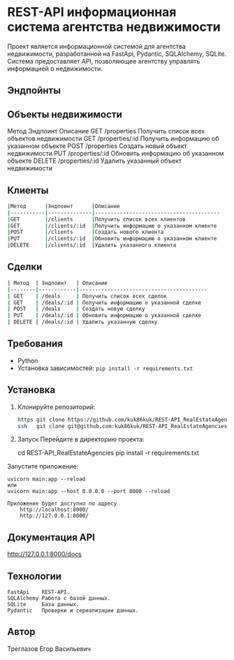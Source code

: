 # REST-API информационная система агентства недвижимости

Проект является информационной системой для агентства недвижимости, разработанной на FastApi, Pydantic, SQLAlchemy, SQLite. Система предоставляет API, позволяющее агентству управлять информацией о недвижимости.


## Эндпойнты

## Объекты недвижимости
Метод	Эндпоинт	    Описание
GET	    /properties	    Получить список всех объектов недвижимости
GET	    /properties/:id	Получить информацию об указанном объекте
POST	/properties	    Создать новый объект недвижимости
PUT	    /properties/:id	Обновить информацию об указанном объекте
DELETE	/properties/:id	Удалить указанный объект недвижимости

## Клиенты

```bash
|Метод	    |Эндпоинт	   |Описание
|-----------|--------------|----------------------------------------
|GET	    |/clients	   |Получить список всех клиентов
|GET	    |/clients/:id  |Получить информацию о указанном клиенте
|POST	    |/clients	   |Создать нового клиента
|PUT	    |/clients/:id  |Обновить информацию о указанном клиенте
|DELETE	    |/clients/:id  |Удалить указанного клиента
```
## Сделки

```bash
| Метод  | Эндпоинт   | Описание 
|--------|------------|-----------------------------------------
| GET    | /deals     | Получить список всех сделок 
| GET    | /deals/:id | Получить информацию о указанной сделке
| POST   | /deals     | Создать новую сделку
| PUT    | /deals/:id | Обновить информацию о указанной сделке
| DELETE | /deals/:id | Удалить указанную сделку
```

## Требования
- Python
- Установка зависимостей: `pip install -r requirements.txt`


## Установка
1. Клонируйте репозиторий:
   
   ```bash
   https git clone https://github.com/kuk86kuk/REST-API_RealEstateAgencies.git
   ssh   git clone git@github.com:kuk86kuk/REST-API_RealEstateAgencies.git

2. Запуск
Перейдите в директорию проекта:

   cd REST-API_RealEstateAgencies
   pip install -r requirements.txt

Запустите приложение:

    uvicorn main:app --reload
    или
    uvicorn main:app --host 0.0.0.0 --port 8000 --reload

    Приложение будет доступно по адресу 
        http://localhost:8000/
        http://127.0.0.1:8000/


## Документация API
   http://127.0.0.1:8000/docs


## Технологии
    FastApi    REST-API.
    SQLAlchemy Работа с базой данных.
    SQLite     База данных.
    Pydantic   Проверки и сериализации данных.


## Автор
   Треглазов Егор Васильевич





